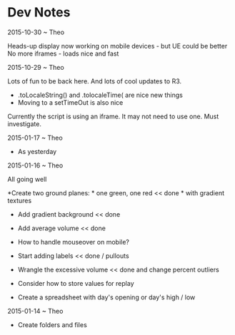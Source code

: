 Dev Notes
===


2015-10-30 ~ Theo

Heads-up display now working on mobile devices - but UE could be better
No more iframes - loads nice and fast


2015-10-29 ~ Theo

Lots of fun to be back here. And lots of cool updates to R3.

* .toLocaleString() and .tolocaleTime( are nice new things
* Moving to a setTimeOut is also nice

Currently the script is using an iframe. It may not need to use one. Must investigate.


2015-01-17 ~ Theo

* As yesterday

2015-01-16 ~ Theo

All going well


*Create two ground planes: 
	* one green, one red << done
	* with gradient textures
* Add gradient background << done
* Add average volume << done
* How to handle mouseover on mobile?
* Start adding labels << done / pullouts
* Wrangle the excessive volume << done and change percent outliers 

* Consider how to store values for replay
* Create a spreadsheet with day's opening or day's high / low


2015-01-14 ~ Theo

* Create folders and files
